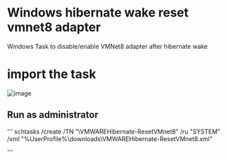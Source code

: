 # Windows hibernate wake reset vmnet8 adapter
Windows Task to disable/enable VMNet8 adapter after hibernate wake


# import the task
![image](https://user-images.githubusercontent.com/7570041/153467198-aef35eee-7af6-4048-b69f-9e255e43b56e.png)

## Run as administrator
'''
schtasks /create  /TN "\VMWAREHibernate-ResetVMnet8" /ru "SYSTEM" /xml "%UserProfile%\downloads\VMWAREHibernate-ResetVMnet8.xml"

'''
